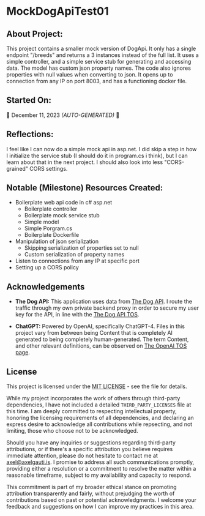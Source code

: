 # MockDogApiTest01
## About Project:
This project contains a smaller mock version of DogApi. It only has a single endpoint "/breeds" and returns a 3 instances instead of the full list.
It uses a simple controller, and a simple service stub for generating and accessing data. The model has custom json property names.
The code also ignores properties with null values when converting to json.
It opens up to connection from any IP on port 8003, and has a functioning docker file.

## Started On:
:calendar: December 11, 2023 *(AUTO-GENERATED)* :calendar:

## Reflections:
I feel like I can now do a simple mock api in asp.net. I did skip a step in how I initialize the service stub (I should do it in program.cs i think), but I can learn about that in the next project. I should also look into less "CORS-grained" CORS settings. 

## Notable (Milestone) Resources Created:
- Boilerplate web api code in c# asp.net
  - Boilerplate controller
  - Boilerplate mock service stub
  - Simple model
  - Simple Porgram.cs
  - Boilerplate Dockerfile
- Manipulation of json serialization 
  - Skipping serialization of properties set to null
  - Custom serialization of property names
- Listen to connections from any IP at specific port
- Setting up a CORS policy

## Acknowledgements
- **The Dog API:** This application uses data from [The Dog API](https://www.thedogapi.com). I route the traffic through my own private backend proxy in order to secure my user key for the API, in line with the [The Dog API TOS](https://thedogapi.com/terms).

- **ChatGPT:** Powered by OpenAI, specifically ChatGPT-4. Files in this project vary from between being Content that is completely AI generated to being completely human-generated. The term Content, and other relevant definitions, can be observed on [The OpenAI TOS page](https://openai.com/policies/terms-of-use#using-our-services).

## License
This project is licensed under the [MIT LICENSE](LICENSE) - see the file for details.

While my project incorporates the work of others through third-party dependencies, I have not included a detailed `THIRD_PARTY_LICENSES` file at this time. I am deeply committed to respecting intellectual property, honoring the licensing requirements of all dependencies, and declaring an express desire to acknowledge all contributions while repsecting, and not limiting, those who choose not to be acknowledged.

Should you have any inquiries or suggestions regarding third-party attributions, or if there's a specific attribution you believe requires immediate attention, please do not hesitate to contact me at axel@axelgauti.is. I promise to address all such communications promptly, providing either a resolution or a commitment to resolve the matter within a reasonable timeframe, subject to my availability and capacity to respond.

This commitment is part of my broader ethical stance on promoting attribution transparently and fairly, without prejudging the worth of contributions based on past or potential acknowledgments. I welcome your feedback and suggestions on how I can improve my practices in this area.